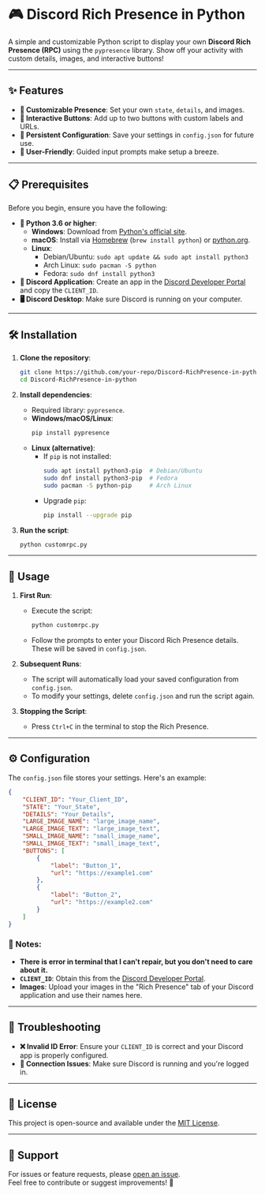 # 🎮 Discord Rich Presence in Python

A simple and customizable Python script to display your own **Discord Rich Presence (RPC)** using the `pypresence` library. Show off your activity with custom details, images, and interactive buttons!

---

## ✨ Features
- **🎨 Customizable Presence**: Set your own `state`, `details`, and images.
- **🔘 Interactive Buttons**: Add up to two buttons with custom labels and URLs.
- **💾 Persistent Configuration**: Save your settings in `config.json` for future use.
- **👤 User-Friendly**: Guided input prompts make setup a breeze.

---

## 📋 Prerequisites
Before you begin, ensure you have the following:

- **🐍 Python 3.6 or higher**:
  - **Windows**: Download from [Python's official site](https://www.python.org/downloads/windows/).
  - **macOS**: Install via [Homebrew](https://brew.sh/) (`brew install python`) or [python.org](https://www.python.org/downloads/macos/).
  - **Linux**:
    - Debian/Ubuntu: `sudo apt update && sudo apt install python3`
    - Arch Linux: `sudo pacman -S python`
    - Fedora: `sudo dnf install python3`
- **📱 Discord Application**: Create an app in the [Discord Developer Portal](https://discord.com/developers/applications) and copy the `CLIENT_ID`.
- **🖥️ Discord Desktop**: Make sure Discord is running on your computer.

---

## 🛠️ Installation
1. **Clone the repository**:
   ```bash
   git clone https://github.com/your-repo/Discord-RichPresence-in-python.git
   cd Discord-RichPresence-in-python
   ```

2. **Install dependencies**:
   - Required library: `pypresence`.
   - **Windows/macOS/Linux**:
     ```bash
     pip install pypresence
     ```
   - **Linux (alternative)**:
     - If `pip` is not installed:
       ```bash
       sudo apt install python3-pip  # Debian/Ubuntu
       sudo dnf install python3-pip  # Fedora
       sudo pacman -S python-pip     # Arch Linux
       ```
     - Upgrade `pip`:
       ```bash
       pip install --upgrade pip
       ```

3. **Run the script**:
   ```bash
   python customrpc.py
   ```

---

## 🚀 Usage
1. **First Run**:
   - Execute the script:
     ```bash
     python customrpc.py
     ```
   - Follow the prompts to enter your Discord Rich Presence details. These will be saved in `config.json`.

2. **Subsequent Runs**:
   - The script will automatically load your saved configuration from `config.json`.
   - To modify your settings, delete `config.json` and run the script again.

3. **Stopping the Script**:
   - Press `Ctrl+C` in the terminal to stop the Rich Presence.

---

## ⚙️ Configuration
The `config.json` file stores your settings. Here's an example:
```json
{
    "CLIENT_ID": "Your_Client_ID",
    "STATE": "Your_State",
    "DETAILS": "Your_Details",
    "LARGE_IMAGE_NAME": "large_image_name",
    "LARGE_IMAGE_TEXT": "large_image_text",
    "SMALL_IMAGE_NAME": "small_image_name",
    "SMALL_IMAGE_TEXT": "small_image_text",
    "BUTTONS": [
        {
            "label": "Button_1",
            "url": "https://example1.com"
        },
        {
            "label": "Button_2",
            "url": "https://example2.com"
        }
    ]
}
```

### 📌 Notes:
- **There is error in terminal that I can't repair, but you don't need to care about it.**
- **`CLIENT_ID`**: Obtain this from the [Discord Developer Portal](https://discord.com/developers/applications).
- **Images**: Upload your images in the "Rich Presence" tab of your Discord application and use their names here.

---

## 🔧 Troubleshooting
- **❌ Invalid ID Error**: Ensure your `CLIENT_ID` is correct and your Discord app is properly configured.
- **🔌 Connection Issues**: Make sure Discord is running and you're logged in.

---

## 📜 License
This project is open-source and available under the [MIT License](LICENSE).

---

## 💬 Support
For issues or feature requests, please [open an issue](https://github.com/your-repo/issues).  
Feel free to contribute or suggest improvements! 🚀
